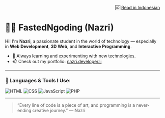 <p align="right">
  🆔 <a href="README.en.md">Read in Indonesian</a>
</p>

# 👨‍💻 FastedNgoding (Nazri)

Hi! I'm **Nazri**, a passionate student in the world of technology — especially in **Web Development**, **3D Web**, and **Interactive Programming**.

- 🌱 Always learning and experimenting with new technologies.
- 📫 Check out my portfolio: [nazri.developer.li](https://nazri.developer.li)

---

### 🚀 Languages & Tools I Use:

![HTML](https://img.shields.io/badge/HTML5-E34F26?style=flat&logo=html5&logoColor=white)
![CSS](https://img.shields.io/badge/CSS3-1572B6?style=flat&logo=css3&logoColor=white)
![JavaScript](https://img.shields.io/badge/JavaScript-F7DF1E?style=flat&logo=javascript&logoColor=black)
![PHP](https://img.shields.io/badge/PHP-777BB4?style=flat&logo=php&logoColor=white)

---

> “Every line of code is a piece of art, and programming is a never-ending creative journey.” — Nazri
